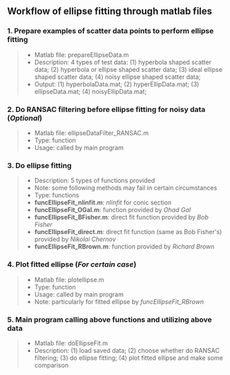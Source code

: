 ## Workflow of ellipse fitting through matlab files
### 1. Prepare examples of scatter data points to perform ellipse fitting
>- Matlab file: prepareEllipseData.m  
>- Description: 4 types of test data:
 (1) hyperbola shaped scatter data; 
 (2) hyperbola or ellipse shaped scatter data;
 (3) ideal ellipse shaped scatter data;
 (4) noisy ellipse shaped scatter data;
>- Output: (1) hyperbolaData.mat; (2) hyperEllipData.mat;
           (3) ellipseData.mat;   (4) noisyEllipData.mat;

### 2. Do RANSAC filtering before ellipse fitting for noisy data (_Optional_)
>- Matlab file: ellipseDataFilter_RANSAC.m
>- Type: function
>- Usage: called by main program

### 3. Do ellipse fitting 
>- Description: 5 types of functions provided
>- Note: some following methods may fail in certain circumstances
>- Type: functions
>- **funcEllipseFit_nlinfit.m**: _nlinfit_ for conic section
>- **funcEllipseFit_OGal.m**: function provided by _Ohad Gal_
>- **funcEllipseFit_BFisher.m**: direct fit function provided by _Bob Fisher_
>- **funcEllipseFit_direct.m**: direct fit function (same as Bob Fisher's) provided by _Nikolai Chernov_
>- **funcEllipseFit_RBrown.m**: function provided by _Richard Brown_

### 4. Plot fitted ellipse (_For certain case_)
>- Matlab file: plotellipse.m
>- Type: function
>- Usage: called by main program
>- Note: particularly for fitted ellipse by _funcEllipseFit_RBrown_

### 5. Main program calling above functions and utilizing above data
>- Matlab file: doEllipseFit.m
>- Description: (1) load saved data; (2) choose whether do RANSAC filtering;
                (3) do ellipse fitting; (4) plot fitted ellipse and make some comparison
